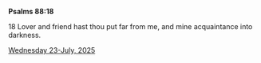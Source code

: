**Psalms 88:18**

18 Lover and friend hast thou put far from me, and mine acquaintance into darkness. 

[Wednesday 23-July, 2025](https://getbible.life/kjv/Psalms/88/18)
